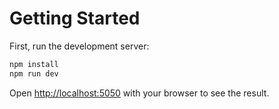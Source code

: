 # Getting Started

First, run the development server:

```bash
npm install
npm run dev
```

Open [http://localhost:5050](http://localhost:5050) with your browser to see the result.
